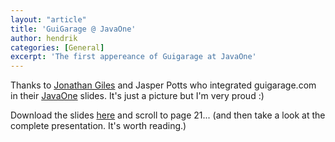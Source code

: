 ```yaml
---
layout: "article"
title: 'GuiGarage @ JavaOne'
author: hendrik
categories: [General]
excerpt: 'The first appereance of Guigarage at JavaOne'
---
```

Thanks to [Jonathan Giles](http://jonathangiles.net/blog/) and Jasper Potts who integrated guigarage.com in their [JavaOne](http://www.oracle.com/javaone/index.html) slides. It's just a picture but I'm very proud :)

Download the slides [here](https://oracleus.wingateweb.com/published/oracleus2011/sessions/24140/S24140_2556650.pdf) and scroll to page 21... (and then take a look at the complete presentation. It's worth reading.)
